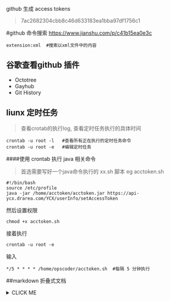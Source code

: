 github 生成  access tokens
>7ac2682304cbb8c46d633183ea1bba97df1756c1

#github 命令搜索
https://www.jianshu.com/p/c41b15ea0e3c
```shell
extension:xml  #搜索以xml文件中的内容
```

## 谷歌查看github 插件
+ Octotree
+ Gayhub
+ Git History

## liunx 定时任务
>查看crotab的执行log, 查看定时任务执行的具体时间
```shell
crontab -u root -l   #查看所有正在执行的定时任务命令
crontab -u root -e   #编辑定时任务
```

####使用 crontab 执行 java 相关命令

>首选需要写好一个java命令执行的 xx.sh 脚本 eg acctoken.sh
```shell
#!/bin/bash
source /etc/profile
java -jar /home/acctoken/acctoken.jar https://api-ycx.drarea.com/YCX/userInfo/setAccessToken
```

然后设置权限

```shell
chmod +x acctoken.sh
```

接着执行

```shell
crontab -u root -e
```

输入

```shell
*/5 * * * * /home/opscoder/acctoken.sh  #每隔 5 分钟执行
```


##markdown 折叠式文档

<details>
<summary>CLICK ME</summary>

**<summary>标签与正文间一定要空一行！！！**
</details>